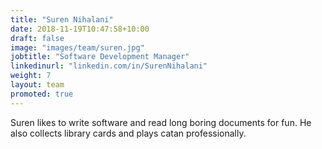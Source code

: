 ```yaml
---
title: "Suren Nihalani"
date: 2018-11-19T10:47:58+10:00
draft: false
image: "images/team/suren.jpg"
jobtitle: "Software Development Manager"
linkedinurl: "linkedin.com/in/SurenNihalani"
weight: 7
layout: team
promoted: true
---
```


Suren likes to write software and read long boring documents for fun. 
He also collects library cards and plays catan professionally.